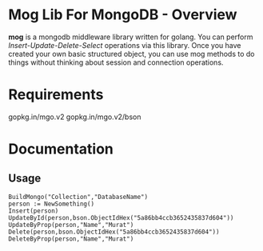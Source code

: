 # Mog Lib For MongoDB - Overview
**mog** is a mongodb middleware library written for golang. You can perform _Insert-Update-Delete-Select_ operations via this library.
Once you have created your own basic structured object, you can use mog methods to do things without thinking about session and connection operations.


# Requirements

gopkg.in/mgo.v2
gopkg.in/mgo.v2/bson

# Documentation

## Usage

```      
BuildMongo("Collection","DatabaseName")
person := NewSomething()
Insert(person)
UpdateById(person,bson.ObjectIdHex("5a86bb4ccb3652435837d604"))
UpdateByProp(person,"Name","Murat")
Delete(person,bson.ObjectIdHex("5a86bb4ccb3652435837d604"))
DeleteByProp(person,"Name","Murat")
```
